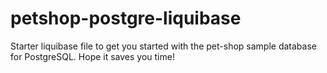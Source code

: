 # petshop-postgre-liquibase
Starter liquibase file to get you started with the pet-shop sample database for PostgreSQL. Hope it saves you time!
